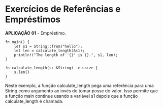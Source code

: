 # **Exercícios de Referências e Empréstimos**

**APLICAÇÃO 01** - Empréstimo.

```
fn main() {
    let s1 = String::from("hello");
    let len = calculate_length(&s1);
    println!("The length of '{}' is {}.", s1, len);
}

fn calculate_length(s: &String) -> usize {
    s.len()
}
```

Neste exemplo, a função calculate_length pega uma referência para uma String como argumento ao invés de tomar posse do valor. Isso permite que a função main continue usando a variável s1 depois que a função calculate_length é chamada.